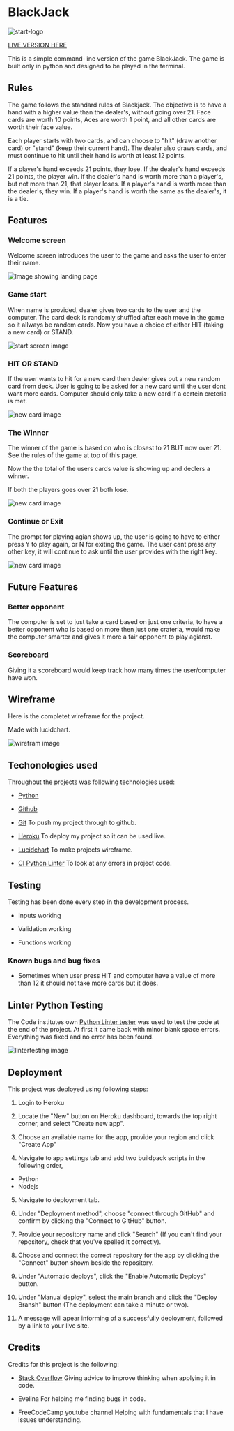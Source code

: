 # BlackJack

<img src="readmeimg/startlogo.png" alt="start-logo">

[LIVE VERSION HERE]()

This is a simple command-line version of the game BlackJack. The game is built only in python and designed to be played in the terminal.

## Rules

The game follows the standard rules of Blackjack. The objective is to have a hand with a higher value than the dealer's, without going over 21.
Face cards are worth 10 points, Aces are worth 1 point, 
and all other cards are worth their face value.

Each player starts with two cards, and can choose to "hit" (draw another card) or "stand" (keep their current hand). The dealer also draws cards, and must continue to hit until their hand is worth at least 12 points.

If a player's hand exceeds 21 points, they lose. If the dealer's hand exceeds 21 points, the player win. 
If the dealer's hand is worth more than a player's, but not more than 21, that player loses. If a player's hand is worth more than the dealer's, 
they win. If a player's hand is worth the same as the dealer's, it is a tie.



## Features

### Welcome screen

Welcome screen introduces the user to the game and asks the user to enter their name.

<img src="readmeimg/welcomescreen.png" alt="Image showing landing page">

### Game start

When name is provided, dealer gives two cards to the user and the computer.
The card deck is randomly shuffled after each move in the game so it allways be random cards.
Now you have a choice of either HIT (taking a new card) or STAND.

<img src="readmeimg/gamestarts.png" alt="start screen image">


### HIT OR STAND

If the user wants to hit for a new card then dealer gives out a new random card from deck.
User is going to be asked for a new card until the user dont want more cards.
Computer should only take a new card if a certein creteria is met. 


<img src="readmeimg/newcard.png" alt="new card image">



### The Winner

The winner of the game is based on who is closest to 21 BUT now over 21. See the rules of the game at top of this page.

Now the the total of the users cards value is showing up and declers a winner.

If both the players goes over 21 both lose.

<img src="readmeimg/winnerimg.png" alt="new card image">

### Continue or Exit

The prompt for playing agian shows up, the user is going to have to either press Y to play again,
or N for exiting the game. The user cant press any other key, it will continue to ask until the user
provides with the right key. 

<img src="readmeimg/playagianimg.png" alt="new card image">



## Future Features

### Better opponent

The computer is set to just take a card based on just one criteria, to have a better opponent who is based on more then just one crateria,
would make the computer smarter and gives it more a fair opponent to play agianst.


### Scoreboard

Giving it a scoreboard would keep track how many times the user/computer have won.



## Wireframe

Here is the completet wireframe for the project.

Made with lucidchart.


<img src="readmeimg/wireframeimg.png" alt="wirefram image">



## Techonologies used

Throughout the projects was following technologies used:

- [Python](https://www.python.org)

- [Github](https://github.com/)

- [Git](https://git-scm.com)
To push my project through to github.

- [Heroku](https://heroku.com/)
To deploy my project so it can be used live.

- [Lucidchart](https://lucid.app/)
To make projects wireframe.

- [CI Python Linter](https://pep8ci.herokuapp.com/#)
To look at any errors in project code.


## Testing

Testing has been done every step in the development process.

- Inputs working

- Validation working

- Functions working 



### Known bugs and bug fixes

- Sometimes when user press HIT and computer have a value of more than 12 it should not take more cards but it does.



## Linter Python Testing

The Code institutes own [Python Linter tester](https://pep8ci.herokuapp.com/#) was used to test the code at the end of the project. At first it came back with minor blank space errors. Everything was fixed and no error has been found.

<img src="readmeimg/lintertesting.png" alt="lintertesting image">



## Deployment


This project was deployed using following steps:

1. Login to Heroku

2. Locate the "New" button on Heroku dashboard, towards the top right corner, and select "Create new app".

3. Choose an available name for the app, provide your region and click "Create App"

4. Navigate to app settings tab and add two buildpack scripts in the following order,

 - Python
 - Nodejs

5. Navigate to deployment tab.

6. Under "Deployment method", choose "connect through GitHub" and confirm by clicking the "Connect to GitHub" button.

7. Provide your repository name and click "Search" (If you can't find your repository, check that you've spelled it correctly).

8. Choose and connect the correct repository for the app by clicking the "Connect" button shown beside the repository.

9. Under "Automatic deploys", click the "Enable Automatic Deploys" button.

10. Under "Manual deploy", select the main branch and click the "Deploy Bransh" button (The deployment can take a minute or two).

11. A message will apear informing of a successfully deployment, followed by a link to your live site.



## Credits

Credits for this project is the following:

- [Stack Overflow](https://stackoverflow.com)
 Giving advice to improve thinking when applying it in code.

- Evelina 
 For helping me finding bugs in code.

 - FreeCodeCamp youtube channel
  Helping with fundamentals that I have issues understanding.
 